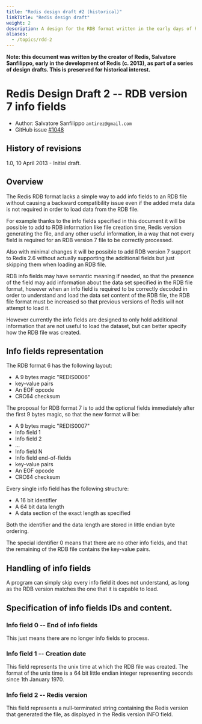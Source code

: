 ```yaml
---
title: "Redis design draft #2 (historical)"
linkTitle: "Redis design draft"
weight: 2
description: A design for the RDB format written in the early days of Redis
aliases:
  - /topics/rdd-2
---
```


**Note: this document was written by the creator of Redis, Salvatore Sanfilippo, early in the development of Redis (c. 2013), as part of a series of design drafts. This is preserved for historical interest.**

# Redis Design Draft 2 -- RDB version 7 info fields

* Author: Salvatore Sanfilippo `antirez@gmail.com`
* GitHub issue [#1048](https://github.com/redis/redis/issues/1048)

## History of revisions

1.0, 10 April 2013 - Initial draft.

## Overview

The Redis RDB format lacks a simple way to add info fields to an RDB file
without causing a backward compatibility issue even if the added meta data
is not required in order to load data from the RDB file.

For example thanks to the info fields specified in this document it will
be possible to add to RDB information like file creation time, Redis version
generating the file, and any other useful information, in a way that not
every field is required for an RDB version 7 file to be correctly processed.

Also with minimal changes it will be possible to add RDB version 7 support to
Redis 2.6 without actually supporting the additional fields but just skipping
them when loading an RDB file.

RDB info fields may have semantic meaning if needed, so that the presence
of the field may add information about the data set specified in the RDB
file format, however when an info field is required to be correctly decoded
in order to understand and load the data set content of the RDB file, the
RDB file format must be increased so that previous versions of Redis will not
attempt to load it.

However currently the info fields are designed to only hold additional
information that are not useful to load the dataset, but can better specify
how the RDB file was created.

## Info fields representation

The RDB format 6 has the following layout:

* A 9 bytes magic "REDIS0006"
* key-value pairs
* An EOF opcode
* CRC64 checksum

The proposal for RDB format 7 is to add the optional fields immediately
after the first 9 bytes magic, so that the new format will be:

* A 9 bytes magic "REDIS0007"
* Info field 1
* Info field 2
* ...
* Info field N
* Info field end-of-fields
* key-value pairs
* An EOF opcode
* CRC64 checksum

Every single info field has the following structure:

* A 16 bit identifier
* A 64 bit data length
* A data section of the exact length as specified

Both the identifier and the data length are stored in little endian byte
ordering.

The special identifier 0 means that there are no other info fields, and that
the remaining of the RDB file contains the key-value pairs.

## Handling of info fields

A program can simply skip every info field it does not understand, as long
as the RDB version matches the one that it is capable to load.

## Specification of info fields IDs and content.

### Info field 0 -- End of info fields

This just means there are no longer info fields to process.

### Info field 1 -- Creation date

This field represents the unix time at which the RDB file was created.
The format of the unix time is a 64 bit little endian integer representing
seconds since 1th January 1970.

### Info field 2 -- Redis version

This field represents a null-terminated string containing the Redis version
that generated the file, as displayed in the Redis version INFO field.

